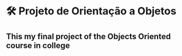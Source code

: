 #  🛠️ Projeto de Orientação a Objetos 
## This my final project of the Objects Oriented course in college

